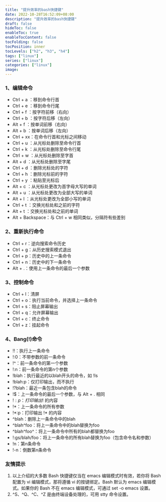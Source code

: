 ```yaml
---
title: "提升效率的bash快捷键"
date: 2022-10-28T16:52:09+08:00
description: "提升效率的bash快捷键"
draft: false
hideToc: false
enableToc: true
enableTocContent: false
tocFolding: false
tocPosition: inner
tocLevels: ["h2", "h3", "h4"]
tags: ["linux"]
series: ["linux"]
categories: ["linux"]
image:
---
```

### 1、编辑命令
* Ctrl + a ：移到命令行首 
* Ctrl + e ：移到命令行尾 
* Ctrl + f ：按字符前移（右向） 
* Ctrl + b ：按字符后移（左向） 
* Alt + f ：按单词前移（右向） 
* Alt + b ：按单词后移（左向） 
* Ctrl + xx：在命令行首和光标之间移动 
* Ctrl + u ：从光标处删除至命令行首 
* Ctrl + k ：从光标处删除至命令行尾 
* Ctrl + w ：从光标处删除至字首 
* Alt + d ：从光标处删除至字尾 
* Ctrl + d ：删除光标处的字符 
* Ctrl + h ：删除光标前的字符 
* Ctrl + y ：粘贴至光标后 
* Alt + c ：从光标处更改为首字母大写的单词 
* Alt + u ：从光标处更改为全部大写的单词 
* Alt + l ：从光标处更改为全部小写的单词 
* Ctrl + t ：交换光标处和之前的字符 
* Alt + t ：交换光标处和之前的单词 
* Alt + Backspace：与 Ctrl + w 相同类似，分隔符有些差别

### 2、重新执行命令
* Ctrl + r：逆向搜索命令历史 
* Ctrl + g：从历史搜索模式退出 
* Ctrl + p：历史中的上一条命令 
* Ctrl + n：历史中的下一条命令 
* Alt + .：使用上一条命令的最后一个参数 

### 3、控制命令
* Ctrl + l：清屏 
* Ctrl + o：执行当前命令，并选择上一条命令 
* Ctrl + s：阻止屏幕输出 
* Ctrl + q：允许屏幕输出 
* Ctrl + c：终止命令 
* Ctrl + z：挂起命令 

### 4、Bang(!)命令
* !!：执行上一条命令
* !:0：不带参数的前一条命令
* !^：前一条命令的第一个参数
* !:n：前一条命令的第n个参数
* !blah：执行最近的以blah开头的命令，如 !ls
* !blah:p：仅打印输出，而不执行
* !?blah：最近一条包含blah的命令
* !$：上一条命令的最后一个参数，与 Alt + . 相同
* !$:p：打印输出 !$ 的内容
* !*：上一条命令的所有参数
* !*:p：打印输出 !\* 的内容
* ^blah：删除上一条命令中的blah
* ^blah^foo：将上一条命令中的blah替换为foo
* ^blah^foo^：将上一条命令中所有的blah都替换为foo
* !:gs/blah/foo：将上一条命令的所有blah替换为foo（包含命令名和参数）
* !n：第n条命令
* !-n：倒数第n条命令

### 友情提示
1. 以上介绍的大多数 Bash 快捷键仅当在 emacs 编辑模式时有效，若你将 Bash 配置为 vi 编辑模式，那将遵循 vi 的按键绑定。Bash 默认为 emacs 编辑模式。如果你的 Bash 不在 emacs 编辑模式，可通过 set -o emacs 设置。 
2. ^S、^Q、^C、^Z 是由终端设备处理的，可用 stty 命令设置。 
